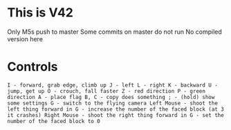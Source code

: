 # This is V42
Only M5s push to master
Some commits on master do not run
No compiled version here

# Controls
`I - forward, grab edge, climb up
J - left
L - right
K - backward
U - jump, get up
O - crouch, fall faster
Z - red direction
P - green direction
A - place flag
B, C - copy does something
; - (hold) show some settings
G - switch to the flying camera
Left Mouse - shoot the left thing forward
in G - increase the number of the faced block (at 3 it crashes)
Right Mouse - shoot the right thing forward
in G - set the number of the faced block to 0`